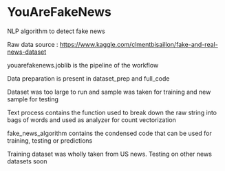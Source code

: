 # YouAreFakeNews

NLP algorithm to detect fake news

Raw data source : https://www.kaggle.com/clmentbisaillon/fake-and-real-news-dataset

youarefakenews.joblib is the pipeline of the workflow 

Data preparation is present in dataset_prep and full_code 

Dataset was too large to run and sample was taken for training and new sample for testing

Text process contains the function used to break down the raw string into bags of words and used as analyzer for count vectorization

fake_news_algorithm contains the condensed code that can be used for training, testing or predictions

Training dataset was wholly taken from US news. Testing on other news datasets soon
